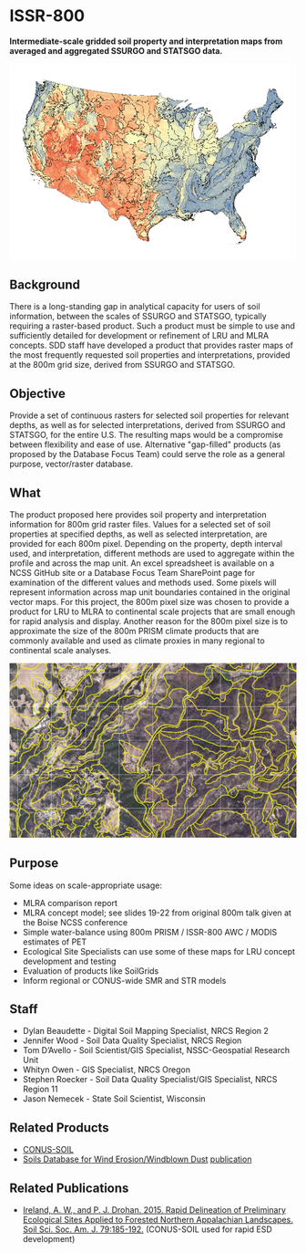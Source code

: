 # ISSR-800
**Intermediate-scale gridded soil property and interpretation maps from averaged and aggregated SSURGO and STATSGO data.**

![](examples/pH-0-25cm-800m.jpg)

## Background 
There is a long-standing gap in analytical capacity for users of soil information, between the scales of SSURGO and STATSGO, typically requiring a raster-based product. Such a product must be simple to use and sufficiently detailed for development or refinement of LRU and MLRA concepts. SDD staff have developed a product that provides raster maps of the most frequently requested soil properties and interpretations, provided at the 800m grid size, derived from SSURGO and STATSGO.

## Objective
Provide a set of continuous rasters for selected soil properties for relevant depths, as well as for selected interpretations, derived from SSURGO and STATSGO, for the entire U.S. The resulting maps would be a compromise between flexibility and ease of use. Alternative "gap-filled" products (as proposed by the Database Focus Team) could serve the role as a general purpose, vector/raster database.

## What
The product proposed here provides soil property and interpretation information for 800m grid raster files. Values for a selected set of soil properties at specified depths, as well as selected interpretation, are provided for each 800m pixel. Depending on the property, depth interval used, and interpretation, different methods are used to aggregate within the profile and across the map unit. An excel spreadsheet is available on a NCSS GitHub site or a Database Focus Team SharePoint page for examination of the different values and methods used. Some pixels will represent information across map unit boundaries contained in the original vector maps. For this project, the 800m pixel size was chosen to provide a product for LRU to MLRA to continental scale projects that are small enough for rapid analysis and display. Another reason for the 800m pixel size is to approximate the size of the 800m PRISM climate products that are commonly available and used as climate proxies in many regional to continental scale analyses.

![](examples/800m-grid-CA630-example.jpg)

## Purpose
Some ideas on scale-appropriate usage:
  * MLRA comparison report
  * MLRA concept model; see slides 19-22 from original 800m talk given at the Boise NCSS conference
  * Simple water-balance using 800m PRISM / ISSR-800 AWC / MODIS estimates of PET
  * Ecological Site Specialists can use some of these maps for LRU concept development and testing
  * Evaluation of products like SoilGrids
  * Inform regional or CONUS-wide SMR and STR models


## Staff
  * Dylan Beaudette - Digital Soil Mapping Specialist, NRCS Region 2
  * Jennifer Wood - Soil Data Quality Specialist, NRCS Region 
  * Tom D’Avello - Soil Scientist/GIS Specialist, NSSC-Geospatial Research Unit 
  * Whityn Owen - GIS Specialist, NRCS Oregon
  * Stephen Roecker - Soil Data Quality Specialist/GIS Specialist, NRCS Region 11
  * Jason Nemecek - State Soil Scientist, Wisconsin


## Related Products
   * [CONUS-SOIL](http://www.soilinfo.psu.edu/index.cgi?soil_data&conus&data_cov&texture&image)
   * [Soils Database for Wind Erosion/Windblown Dust](http://www.lar.wsu.edu/nw-airquest/soils_database.html) [publication](http://www.jswconline.org/content/64/6/363.refs)
   
   
## Related Publications
   * [Ireland, A. W., and P. J. Drohan. 2015. Rapid Delineation of Preliminary Ecological Sites Applied to Forested Northern Appalachian Landscapes. Soil Sci. Soc. Am. J. 79:185-192.](https://dl.sciencesocieties.org/publications/sssaj/articles/79/1/185) (CONUS-SOIL used for rapid ESD development)
   
